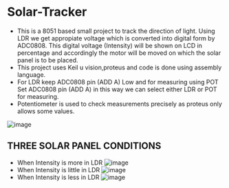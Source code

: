 # Solar-Tracker
- This is a 8051 based small project to track the direction of light. Using LDR we get appropiate voltage which is converted into digital form by ADC0808. This digital voltage (Intensity) will be shown on LCD in percentage and  accordingly the motor will be moved on which the solar panel is to be placed.
- This project uses Keil u vision,proteus and code is done using assembly language.
- For LDR keep ADC0808 pin (ADD A) Low and for measuring using POT Set ADC0808 pin (ADD A) in this way we can select either LDR or POT for measuring.
- Potentiometer is used to check measurements precisely as proteus only allows some values.

![image](https://user-images.githubusercontent.com/79077056/149976291-d0bc8270-53ca-4f8e-80c2-e36c8ceb6463.png)

## THREE SOLAR PANEL CONDITIONS

- When Intensity is more in LDR
![image](https://user-images.githubusercontent.com/79077056/149975259-b5298a1f-2116-4f24-ab37-099a2c5b4b8f.png)
- When Intensity is little in LDR
![image](https://user-images.githubusercontent.com/79077056/149975398-7cc6ad52-d0a5-42b6-9e17-d321c9604140.png)
- When Intensity is less in LDR
![image](https://user-images.githubusercontent.com/79077056/149975471-3e25ce5d-5537-40c5-a1ee-3d39f3292d09.png)

